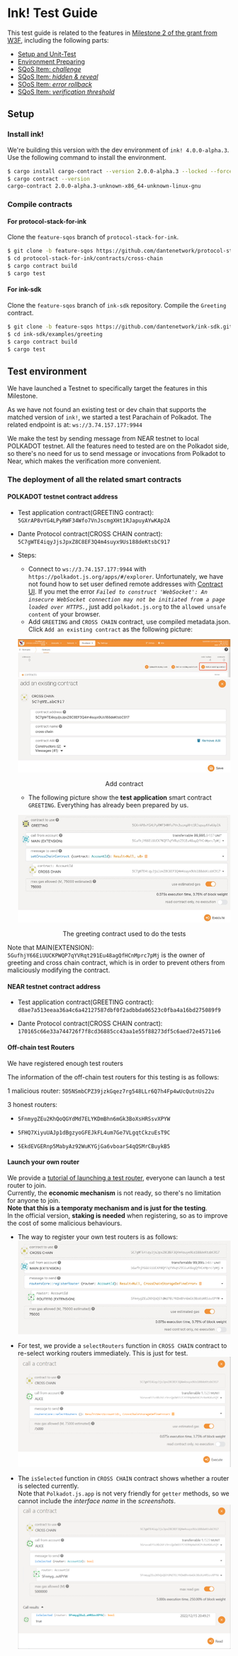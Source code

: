 # Ink! Test Guide

This test guide is related to the features in [Milestone 2 of the grant from W3F](https://github.com/w3f/Grants-Program/blob/master/applications/Dante_Network.md#milestone-2--parallel-router-scheduling-algorithms-sqos-off-chain-routers-sdk-testnet), including the following parts:
* [Setup and Unit-Test](#setup)
* [Environment Preparing](#test-environment)
* [SQoS Item: *challenge*](./item-challenge.md)
* [SQoS Item: *hidden & reveal*](./item-hidden-reveal.md)
* [SOoS Item: *error rollback*](./item-error-rollback.md)
* [SQoS Item: *verification threshold*](./item-threshold.md)

## Setup

### Install ink!
We're building this version with the dev environment of `ink! 4.0.0-alpha.3`. Use the following command to install the environment.  
```sh
$ cargo install cargo-contract --version 2.0.0-alpha.3 --locked --force
$ cargo contract --version
cargo-contract 2.0.0-alpha.3-unknown-x86_64-unknown-linux-gnu
```

### Compile contracts

#### For protocol-stack-for-ink

Clone the `feature-sqos` branch of `protocol-stack-for-ink`.

```sh
$ git clone -b feature-sqos https://github.com/dantenetwork/protocol-stack-for-ink.git
$ cd protocol-stack-for-ink/contracts/cross-chain
$ cargo contract build
$ cargo test
```

#### For ink-sdk

Clone the `feature-sqos` branch of `ink-sdk` repository. Compile the `Greeting` contract.

```sh
$ git clone -b feature-sqos https://github.com/dantenetwork/ink-sdk.git
$ cd ink-sdk/examples/greeting
$ cargo contract build
$ cargo test
```

## Test environment

We have launched a Testnet to specifically target the features in this Milestone.   

As we have not found an existing test or dev chain that supports the matched version of `ink!`, we started a test Parachain of Polkadot. The related endpoint is at: `ws://3.74.157.177:9944`

We make the test by sending message from NEAR testnet to local POLKADOT testnet. All the features need to tested are on the Polkadot side, so there's no need for us to send message or invocations from Polkadot to Near, which makes the verification more convenient.

### The deployment of all the related smart contracts

#### POLKADOT testnet contract address

* Test application contract(GREETING contract): `5GXrAP8vYG4LPyRWF34Wfo7VnJscmgXHt1RJapuyAYwKAp2A`

* Dante Protocol contract(CROSS CHAIN contract): `5C7gWTE4iqyJjsJpxZ8C8EF3Q4m4suyx9Us188deKtsbC917`
 
* Steps:
    * Connect to `ws://3.74.157.177:9944` with `https://polkadot.js.org/apps/#/explorer`. Unfortunately, we have not found how to set user defined remote addresses with [Contract UI](https://contracts-ui.substrate.io/). If you met the error *`Failed to construct 'WebSocket': An insecure WebSocket connection may not be initiated from a page loaded over HTTPS.`*, just add `polkadot.js.org` to the `allowed unsafe content` of your browser.  
    * Add `GREETING` and `CROSS CHAIN` contract, use compiled metadata.json. Click `Add an existing contract` as the following picture:

    ![img](../assets/5.jpg)
    ![img](../assets/6.jpg)
    <p align="center">Add contract</p>

    * The following picture show the **test application** smart contract `GREETING`. Everything has already been prepared by us. 

    ![img](../assets/7.jpg)
    <p align="center">The greeting contract used to do the tests</p>

Note that MAIN(EXTENSION): `5GufhjY66EiUUCKPWQP7qYVRqt291Eu48agQfHCnMprc7pMj` is the owner of greeting and cross chain contract, which is in order to prevent others from maliciously modifying the contract.

#### NEAR testnet contract address

* Test application contract(GREETING contract): `d8ae7a513eeaa36a4c6a42127587dbf0f2adbbda06523c0fba4a16bd275089f9`

* Dante Protocol contract(CROSS CHAIN contract): `170165c66e33a744726f7f8cd36885cc43aa1e55f88273df5c6aed72e45711e6`

#### Off-chain test Routers
We have registered enough test routers

The information of the off-chain test routers for this testing is as follows: 

1 malicious router: `5D5NSmbCPZ39jzkGqez7rg548LLr6Q7h4Fp4wUcQutnUs22u`

3 honest routers:

* `5FnmygZEu2KhQoQGYdMd7ELYKDmBhn6mGk3BoXsHRSsvXPYW`

* `5FHQ7XiyuUAJp1dBgzyoGFEJkFL4um7Ge7VLgqtCkzuEsT9C`

* `5EkdEVGERnp5MabyAz92WuKYGjGa6vboarS4qQSMrCBuykB5`

#### Launch your own router
We provide a [tutorial of launching a test router](https://github.com/dantenetwork/ink-test-router), everyone can launch a test router to join.  
Currently, the **economic mechanism** is not ready, so there's no limitation for anyone to join.   
**Note that this is a temporaty mechanism and is just for the testing**.  
In the official version, **staking is needed** when registering, so as to improve the cost of some malicious behaviours.

* The way to register your own test routers is as follows:  
![img](../assets/8.jpg)  

* For test, we provide a `selectRouters` function in `CROSS CHAIN` contract to re-select working routers immediately. This is just for test.   
![img](../assets/0-1.png)  

* The `isSelected` function in `CROSS CHAIN` contract shows whether a router is selected currently.  
Note that `Polkadot.js.app` is not very friendly for `getter` methods, so we cannot include the *interface name* in the *screenshots*. 
![img](../assets/0-2.png)  
